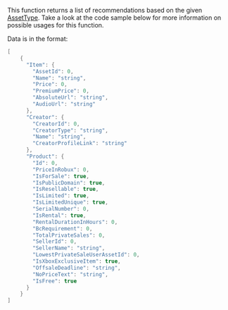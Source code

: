 This function returns a list of recommendations based on the given [AssetType](https://developer.roblox.com/en-us/api-reference/enum/AssetType). Take a look at the code sample below for more information on possible usages for this function.

Data is in the format:

```lua
[
    {
      "Item": {
        "AssetId": 0,
        "Name": "string",
        "Price": 0,
        "PremiumPrice": 0,
        "AbsoluteUrl": "string",
        "AudioUrl": "string"
      },
      "Creator": {
        "CreatorId": 0,
        "CreatorType": "string",
        "Name": "string",
        "CreatorProfileLink": "string"
      },
      "Product": {
        "Id": 0,
        "PriceInRobux": 0,
        "IsForSale": true,
        "IsPublicDomain": true,
        "IsResellable": true,
        "IsLimited": true,
        "IsLimitedUnique": true,
        "SerialNumber": 0,
        "IsRental": true,
        "RentalDurationInHours": 0,
        "BcRequirement": 0,
        "TotalPrivateSales": 0,
        "SellerId": 0,
        "SellerName": "string",
        "LowestPrivateSaleUserAssetId": 0,
        "IsXboxExclusiveItem": true,
        "OffsaleDeadline": "string",
        "NoPriceText": "string",
        "IsFree": true
      }
    }
]
```